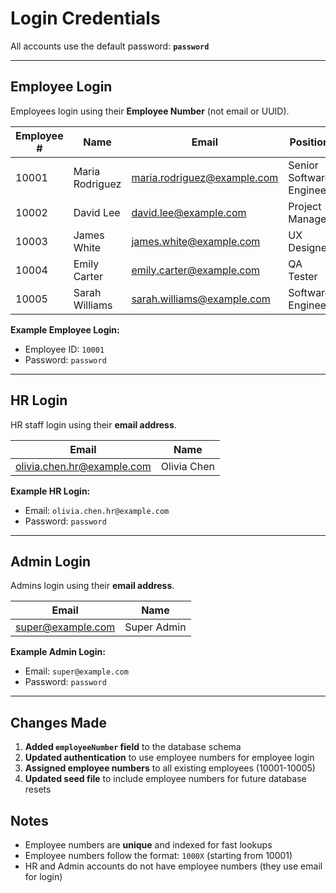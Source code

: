 # Login Credentials

All accounts use the default password: **`password`**

---

## Employee Login

Employees login using their **Employee Number** (not email or UUID).

| Employee # | Name             | Email                       | Position                  | Branch           |
|------------|------------------|-----------------------------|---------------------------|------------------|
| 10001      | Maria Rodriguez  | maria.rodriguez@example.com | Senior Software Engineer  | Headquarters     |
| 10002      | David Lee        | david.lee@example.com       | Project Manager           | Headquarters     |
| 10003      | James White      | james.white@example.com     | UX Designer               | Downtown Office  |
| 10004      | Emily Carter     | emily.carter@example.com    | QA Tester                 | Remote           |
| 10005      | Sarah Williams   | sarah.williams@example.com  | Software Engineer         | Headquarters     |

**Example Employee Login:**
- Employee ID: `10001`
- Password: `password`

---

## HR Login

HR staff login using their **email address**.

| Email                      | Name        |
|----------------------------|-------------|
| olivia.chen.hr@example.com | Olivia Chen |

**Example HR Login:**
- Email: `olivia.chen.hr@example.com`
- Password: `password`

---

## Admin Login

Admins login using their **email address**.

| Email                | Name        |
|----------------------|-------------|
| super@example.com    | Super Admin |

**Example Admin Login:**
- Email: `super@example.com`
- Password: `password`

---

## Changes Made

1. **Added `employeeNumber` field** to the database schema
2. **Updated authentication** to use employee numbers for employee login
3. **Assigned employee numbers** to all existing employees (10001-10005)
4. **Updated seed file** to include employee numbers for future database resets

## Notes

- Employee numbers are **unique** and indexed for fast lookups
- Employee numbers follow the format: `1000X` (starting from 10001)
- HR and Admin accounts do not have employee numbers (they use email for login)
